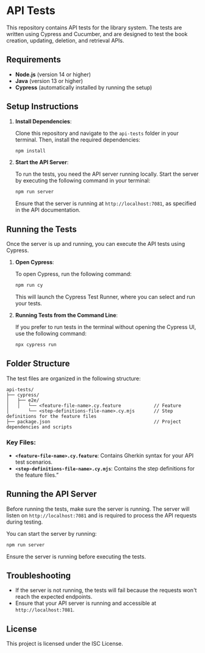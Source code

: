 # API Tests

This repository contains API tests for the library system. The tests are written using Cypress and Cucumber, and are designed to test the book creation, updating, deletion, and retrieval APIs.

## Requirements

- **Node.js** (version 14 or higher)
- **Java** (version 13 or higher)
- **Cypress** (automatically installed by running the setup)

## Setup Instructions

1. **Install Dependencies**:

   Clone this repository and navigate to the `api-tests` folder in your terminal. Then, install the required dependencies:

   ```bash
   npm install
   ```

2. **Start the API Server**:

   To run the tests, you need the API server running locally. Start the server by executing the following command in your terminal:

   ```bash
   npm run server
   ```

   Ensure that the server is running at `http://localhost:7081`, as specified in the API documentation.

## Running the Tests

Once the server is up and running, you can execute the API tests using Cypress.

1. **Open Cypress**:

   To open Cypress, run the following command:

   ```bash
   npm run cy
   ```

   This will launch the Cypress Test Runner, where you can select and run your tests.

2. **Running Tests from the Command Line**:

   If you prefer to run tests in the terminal without opening the Cypress UI, use the following command:

   ```bash
   npx cypress run
   ```

## Folder Structure

The test files are organized in the following structure:

```
api-tests/
├── cypress/
│   ├── e2e/
│   │   └── <feature-file-name>.cy.feature            // Feature 
│       └── <step-definitions-file-name>.cy.mjs       // Step definitions for the feature files
├── package.json                                      // Project dependencies and scripts
```

### Key Files:
- **`<feature-file-name>.cy.feature`**: Contains Gherkin syntax for your API test scenarios. 
- **`<step-definitions-file-name>.cy.mjs`**: Contains the step definitions for the feature files.”

## Running the API Server

Before running the tests, make sure the server is running. The server will listen on `http://localhost:7081` and is required to process the API requests during testing.

You can start the server by running:

```bash
npm run server
```

Ensure the server is running before executing the tests.

## Troubleshooting

- If the server is not running, the tests will fail because the requests won't reach the expected endpoints.
- Ensure that your API server is running and accessible at `http://localhost:7081`.

## License

This project is licensed under the ISC License.

